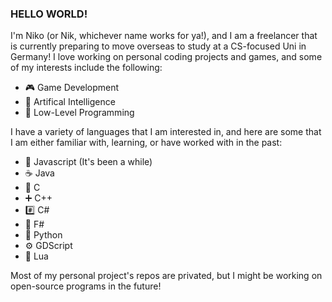 ### HELLO WORLD!

I'm Niko (or Nik, whichever name works for ya!), and I am a freelancer that is currently preparing to move overseas to study at a CS-focused Uni in Germany!
I love working on personal coding projects and games, and some of my interests include the following:
- 🎮 Game Development
- 🤖 Artifical Intelligence
- 💾 Low-Level Programming

I have a variety of languages that I am interested in, and here are some that I am either familiar with, learning, or have worked with in the past:
- 📒 Javascript (It's been a while)
- ☕ Java
- 💙 C
- ➕ C++
- #️⃣ C#
- 🔷 F#
- 🐍 Python
- ⚙️ GDScript
- 🔵 Lua

Most of my personal project's repos are privated, but I might be working on open-source programs in the future!
